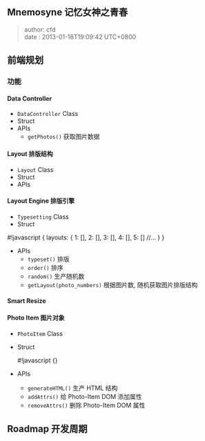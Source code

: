 Mnemosyne 记忆女神之青春
------------------------
> author: cfd   
> date  : 2013-01-18T19:09:42 UTC+0800

## 前端规划

### 功能

#### Data Controller
  * `DataController` Class
  * Struct
  * APIs
    - `getPhotos()` 获取图片数据

#### Layout 排版结构
  * `Layout` Class
  * Struct
  * APIs

#### Layout Engine 排版引擎
  * `Typesetting` Class
  * Struct

#!javascript
{
  layouts: {
    1: [],
    2: [],
    3: [],
    4: [],
    5: []
    //...
  }
}

  * APIs
    - `typeset()` 排版
    - `order()` 排序
    - `random()` 生产随机数
    - `getLayout(photo_numbers)` 根据图片数, 随机获取图片排版结构

#### Smart Resize

#### Photo Item 图片对象
  * `PhotoItem` Class
  * Struct

    #!javascript
    {}

  * APIs
    - `generateHTML()` 生产 HTML 结构
    - `addAttrs()` 给 Photo-Item DOM 添加属性
    - `removeAttrs()` 删除 Photo-Item DOM 属性


## Roadmap 开发周期


